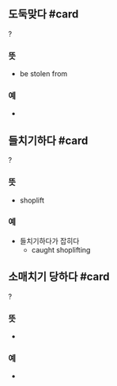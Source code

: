 ## 도둑맞다 #card
?
### 뜻
- be stolen from
### 예
-
<!--SR:!2025-04-07,8,250-->

## 들치기하다 #card
?
### 뜻
- shoplift
### 예
- 들치기하다가 잡히다
	- caught shoplifting
<!--SR:!2025-04-01,5,230-->

## 소매치기 당하다 #card
?
### 뜻
-
### 예
-
